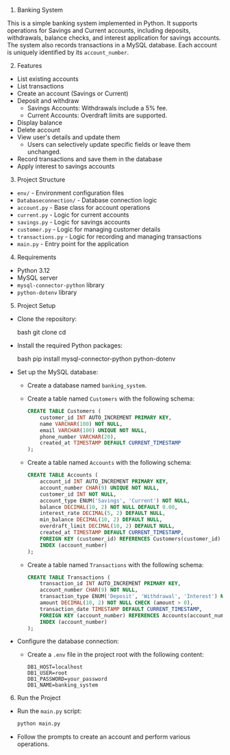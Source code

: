 1. Banking System

This is a simple banking system implemented in Python. It supports operations for Savings and Current accounts, including deposits, withdrawals, balance checks, and interest application for savings accounts. The system also records transactions in a MySQL database. Each account is uniquely identified by its `account_number`.

2. Features

- List existing accounts
- List transactions
- Create an account (Savings or Current)
- Deposit and withdraw
  - Savings Accounts: Withdrawals include a 5% fee.
  - Current Accounts: Overdraft limits are supported.
- Display balance
- Delete account
- View user's details and update them
  - Users can selectively update specific fields or leave them unchanged.
- Record transactions and save them in the database
- Apply interest to savings accounts

3. Project Structure
- `env/` - Environment configuration files
- `Databaseconnection/` - Database connection logic
- `account.py` - Base class for account operations
- `current.py` - Logic for current accounts
- `savings.py` - Logic for savings accounts
- `customer.py` - Logic for managing customer details
- `transactions.py` - Logic for recording and managing transactions
- `main.py` - Entry point for the application

4. Requirements

- Python 3.12
- MySQL server
- `mysql-connector-python` library
- `python-dotenv` library

5. Project Setup

- Clone the repository:

    bash
    git clone <repository-url>
    cd <repository-directory>
   

- Install the required Python packages:

   bash
    pip install mysql-connector-python python-dotenv
  

- Set up the MySQL database:
    - Create a database named `banking_system`.
    - Create a table named `Customers` with the following schema:
      ```sql
      CREATE TABLE Customers (
          customer_id INT AUTO_INCREMENT PRIMARY KEY,
          name VARCHAR(100) NOT NULL,
          email VARCHAR(100) UNIQUE NOT NULL,
          phone_number VARCHAR(20),
          created_at TIMESTAMP DEFAULT CURRENT_TIMESTAMP
      );
      ```

    - Create a table named `Accounts` with the following schema:
      ```sql
      CREATE TABLE Accounts (
          account_id INT AUTO_INCREMENT PRIMARY KEY,  
          account_number CHAR(9) UNIQUE NOT NULL,  
          customer_id INT NOT NULL,
          account_type ENUM('Savings', 'Current') NOT NULL,
          balance DECIMAL(10, 2) NOT NULL DEFAULT 0.00,
          interest_rate DECIMAL(5, 2) DEFAULT NULL,  
          min_balance DECIMAL(10, 2) DEFAULT NULL,   
          overdraft_limit DECIMAL(10, 2) DEFAULT NULL, 
          created_at TIMESTAMP DEFAULT CURRENT_TIMESTAMP,
          FOREIGN KEY (customer_id) REFERENCES Customers(customer_id) ON DELETE CASCADE,
          INDEX (account_number) 
      );
      ```

    - Create a table named `Transactions` with the following schema:
      ```sql
      CREATE TABLE Transactions (
          transaction_id INT AUTO_INCREMENT PRIMARY KEY,
          account_number CHAR(9) NOT NULL,  
          transaction_type ENUM('Deposit', 'Withdrawal', 'Interest') NOT NULL,
          amount DECIMAL(10, 2) NOT NULL CHECK (amount > 0),  
          transaction_date TIMESTAMP DEFAULT CURRENT_TIMESTAMP,
          FOREIGN KEY (account_number) REFERENCES Accounts(account_number) ON DELETE CASCADE,
          INDEX (account_number)  
      );
      ```

- Configure the database connection:
    - Create a `.env` file in the project root with the following content:
      ```env
      DB1_HOST=localhost
      DB1_USER=root
      DB1_PASSWORD=your_password
      DB1_NAME=banking_system
      ```

6. Run the Project

- Run the `main.py` script:

    ```bash
    python main.py
    ```

- Follow the prompts to create an account and perform various operations.










